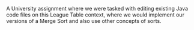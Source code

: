 A University assignment where we were tasked with editing existing Java code files on this League Table context, where we would implement our versions of a Merge Sort and also use other concepts of sorts.
